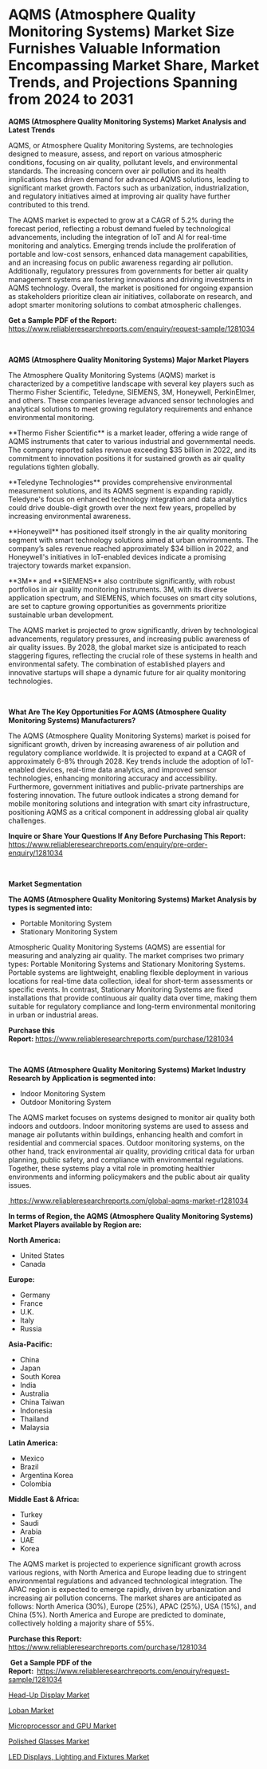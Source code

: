 <p><h1>AQMS (Atmosphere Quality Monitoring Systems) Market Size Furnishes Valuable Information Encompassing Market Share, Market Trends, and Projections Spanning from 2024 to 2031</h1></p><p><strong>AQMS (Atmosphere Quality Monitoring Systems) Market Analysis and Latest Trends</strong></p>
<p><p>AQMS, or Atmosphere Quality Monitoring Systems, are technologies designed to measure, assess, and report on various atmospheric conditions, focusing on air quality, pollutant levels, and environmental standards. The increasing concern over air pollution and its health implications has driven demand for advanced AQMS solutions, leading to significant market growth. Factors such as urbanization, industrialization, and regulatory initiatives aimed at improving air quality have further contributed to this trend.</p><p>The AQMS market is expected to grow at a CAGR of 5.2% during the forecast period, reflecting a robust demand fueled by technological advancements, including the integration of IoT and AI for real-time monitoring and analytics. Emerging trends include the proliferation of portable and low-cost sensors, enhanced data management capabilities, and an increasing focus on public awareness regarding air pollution. Additionally, regulatory pressures from governments for better air quality management systems are fostering innovations and driving investments in AQMS technology. Overall, the market is positioned for ongoing expansion as stakeholders prioritize clean air initiatives, collaborate on research, and adopt smarter monitoring solutions to combat atmospheric challenges.</p></p>
<p><strong>Get a Sample PDF of the Report:&nbsp;</strong> <a href="https://www.reliableresearchreports.com/enquiry/request-sample/1281034?utm_campaign=1289&utm_medium=2&utm_source=Github&utm_content=ia&utm_term=30092024&utm_id=aqms-atmosphere-quality-monitoring-systems">https://www.reliableresearchreports.com/enquiry/request-sample/1281034</a></p>
<p>&nbsp;</p>
<p><strong>AQMS (Atmosphere Quality Monitoring Systems) Major Market Players</strong></p>
<p><p>The Atmosphere Quality Monitoring Systems (AQMS) market is characterized by a competitive landscape with several key players such as Thermo Fisher Scientific, Teledyne, SIEMENS, 3M, Honeywell, PerkinElmer, and others. These companies leverage advanced sensor technologies and analytical solutions to meet growing regulatory requirements and enhance environmental monitoring.</p><p>**Thermo Fisher Scientific** is a market leader, offering a wide range of AQMS instruments that cater to various industrial and governmental needs. The company reported sales revenue exceeding $35 billion in 2022, and its commitment to innovation positions it for sustained growth as air quality regulations tighten globally.</p><p>**Teledyne Technologies** provides comprehensive environmental measurement solutions, and its AQMS segment is expanding rapidly. Teledyne's focus on enhanced technology integration and data analytics could drive double-digit growth over the next few years, propelled by increasing environmental awareness.</p><p>**Honeywell** has positioned itself strongly in the air quality monitoring segment with smart technology solutions aimed at urban environments. The company’s sales revenue reached approximately $34 billion in 2022, and Honeywell's initiatives in IoT-enabled devices indicate a promising trajectory towards market expansion.</p><p>**3M** and **SIEMENS** also contribute significantly, with robust portfolios in air quality monitoring instruments. 3M, with its diverse application spectrum, and SIEMENS, which focuses on smart city solutions, are set to capture growing opportunities as governments prioritize sustainable urban development.</p><p>The AQMS market is projected to grow significantly, driven by technological advancements, regulatory pressures, and increasing public awareness of air quality issues. By 2028, the global market size is anticipated to reach staggering figures, reflecting the crucial role of these systems in health and environmental safety. The combination of established players and innovative startups will shape a dynamic future for air quality monitoring technologies.</p></p>
<p>&nbsp;</p>
<p><strong>What Are The Key Opportunities For AQMS (Atmosphere Quality Monitoring Systems) Manufacturers?</strong></p>
<p><p>The AQMS (Atmosphere Quality Monitoring Systems) market is poised for significant growth, driven by increasing awareness of air pollution and regulatory compliance worldwide. It is projected to expand at a CAGR of approximately 6-8% through 2028. Key trends include the adoption of IoT-enabled devices, real-time data analytics, and improved sensor technologies, enhancing monitoring accuracy and accessibility. Furthermore, government initiatives and public-private partnerships are fostering innovation. The future outlook indicates a strong demand for mobile monitoring solutions and integration with smart city infrastructure, positioning AQMS as a critical component in addressing global air quality challenges.</p></p>
<p><strong>Inquire or Share Your Questions If Any Before Purchasing This Report:</strong> <a href="https://www.reliableresearchreports.com/enquiry/pre-order-enquiry/1281034?utm_campaign=1289&utm_medium=2&utm_source=Github&utm_content=ia&utm_term=30092024&utm_id=aqms-atmosphere-quality-monitoring-systems">https://www.reliableresearchreports.com/enquiry/pre-order-enquiry/1281034</a></p>
<p>&nbsp;</p>
<p><strong>Market Segmentation</strong></p>
<p><strong>The AQMS (Atmosphere Quality Monitoring Systems) Market Analysis by types is segmented into:</strong></p>
<p><ul><li>Portable Monitoring System</li><li>Stationary Monitoring System</li></ul></p>
<p><p>Atmospheric Quality Monitoring Systems (AQMS) are essential for measuring and analyzing air quality. The market comprises two primary types: Portable Monitoring Systems and Stationary Monitoring Systems. Portable systems are lightweight, enabling flexible deployment in various locations for real-time data collection, ideal for short-term assessments or specific events. In contrast, Stationary Monitoring Systems are fixed installations that provide continuous air quality data over time, making them suitable for regulatory compliance and long-term environmental monitoring in urban or industrial areas.</p></p>
<p><strong>Purchase this Report:&nbsp;</strong><a href="https://www.reliableresearchreports.com/purchase/1281034?utm_campaign=1289&utm_medium=2&utm_source=Github&utm_content=ia&utm_term=30092024&utm_id=aqms-atmosphere-quality-monitoring-systems">https://www.reliableresearchreports.com/purchase/1281034</a></p>
<p>&nbsp;</p>
<p><strong>The AQMS (Atmosphere Quality Monitoring Systems) Market Industry Research by Application is segmented into:</strong></p>
<p><ul><li>Indoor Monitoring System</li><li>Outdoor Monitoring System</li></ul></p>
<p><p>The AQMS market focuses on systems designed to monitor air quality both indoors and outdoors. Indoor monitoring systems are used to assess and manage air pollutants within buildings, enhancing health and comfort in residential and commercial spaces. Outdoor monitoring systems, on the other hand, track environmental air quality, providing critical data for urban planning, public safety, and compliance with environmental regulations. Together, these systems play a vital role in promoting healthier environments and informing policymakers and the public about air quality issues.</p></p>
<p><a href="https://www.reliableresearchreports.com/global-aqms-market-r1281034?utm_campaign=1289&utm_medium=2&utm_source=Github&utm_content=ia&utm_term=30092024&utm_id=aqms-atmosphere-quality-monitoring-systems">&nbsp;https://www.reliableresearchreports.com/global-aqms-market-r1281034</a></p>
<p><strong>In terms of Region, the AQMS (Atmosphere Quality Monitoring Systems) Market Players available by Region are:</strong></p>
<p>
    <p> <strong> North America: </strong>
        <ul>
            <li>United States</li>
            <li>Canada</li>
        </ul>
        </p> 
    <p> <strong> Europe: </strong>
        <ul>
            <li>Germany</li>
            <li>France</li>
            <li>U.K.</li>
            <li>Italy</li>
            <li>Russia</li>
        </ul>
        </p> 
    <p> <strong> Asia-Pacific: </strong>
        <ul>
            <li>China</li>
            <li>Japan</li>
            <li>South Korea</li>
            <li>India</li>
            <li>Australia</li>
            <li>China Taiwan</li>
            <li>Indonesia</li>
            <li>Thailand</li>
            <li>Malaysia</li>
        </ul>
        </p> 
    <p> <strong> Latin America: </strong>
        <ul>
            <li>Mexico</li>
            <li>Brazil</li>
            <li>Argentina Korea</li>
            <li>Colombia</li>
        </ul>
        </p> 
    <p> <strong> Middle East & Africa: </strong>
        <ul>
            <li>Turkey</li>
            <li>Saudi</li>
            <li>Arabia</li>
            <li>UAE</li>
            <li>Korea</li>
        </ul>
    </p>
    </p>
<p><p>The AQMS market is projected to experience significant growth across various regions, with North America and Europe leading due to stringent environmental regulations and advanced technological integration. The APAC region is expected to emerge rapidly, driven by urbanization and increasing air pollution concerns. The market shares are anticipated as follows: North America (30%), Europe (25%), APAC (25%), USA (15%), and China (5%). North America and Europe are predicted to dominate, collectively holding a majority share of 55%.</p></p>
<p><strong>Purchase this Report: </strong><a href="https://www.reliableresearchreports.com/purchase/1281034?utm_campaign=1289&utm_medium=2&utm_source=Github&utm_content=ia&utm_term=30092024&utm_id=aqms-atmosphere-quality-monitoring-systems">https://www.reliableresearchreports.com/purchase/1281034</a></p>
<p>&nbsp;<strong>Get a Sample PDF of the Report:&nbsp;&nbsp;</strong><a href="https://www.reliableresearchreports.com/enquiry/request-sample/1281034?utm_campaign=1289&utm_medium=2&utm_source=Github&utm_content=ia&utm_term=30092024&utm_id=aqms-atmosphere-quality-monitoring-systems">https://www.reliableresearchreports.com/enquiry/request-sample/1281034</a></p>
<p><strong></strong></p>
<p><p><a href="https://www.linkedin.com/pulse/head-up-display-market-global-trends-forecast-2024-2031-9k7ve?utm_campaign=1289&utm_medium=2&utm_source=Github&utm_content=ia&utm_term=30092024&utm_id=aqms-atmosphere-quality-monitoring-systems">Head-Up Display Market</a></p><p><a href="https://issuu.com/reportprime-2/docs/loban-market-size-2030.pptx_fc64a3d69449a6?utm_campaign=1289&utm_medium=2&utm_source=Github&utm_content=ia&utm_term=30092024&utm_id=aqms-atmosphere-quality-monitoring-systems">Loban Market</a></p><p><a href="https://www.linkedin.com/pulse/navigating-microprocessor-gpu-market-expert-analysis-mptue?utm_campaign=1289&utm_medium=2&utm_source=Github&utm_content=ia&utm_term=30092024&utm_id=aqms-atmosphere-quality-monitoring-systems">Microprocessor and GPU Market</a></p><p><a href="https://issuu.com/reportprime-2/docs/polished-glasses-market-size-2030.p_4b44aaf59f4729?utm_campaign=1289&utm_medium=2&utm_source=Github&utm_content=ia&utm_term=30092024&utm_id=aqms-atmosphere-quality-monitoring-systems">Polished Glasses Market</a></p><p><a href="https://www.linkedin.com/pulse/led-displays-lighting-fixtures-market-size-share-trends-geire?utm_campaign=1289&utm_medium=2&utm_source=Github&utm_content=ia&utm_term=30092024&utm_id=aqms-atmosphere-quality-monitoring-systems">LED Displays, Lighting and Fixtures Market</a></p></p>